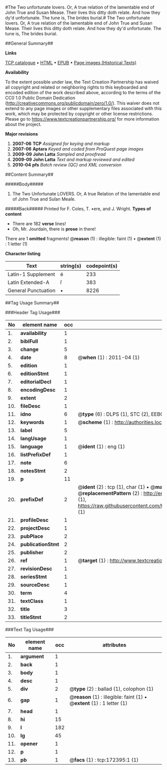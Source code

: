 #The Two unfortunate lovers. Or, A true relation of the lamentable end of John True and Susan Mease. Their lives this ditty doth relate. And how they dy'd unfortunate. The tune is, The brides burial.#
The Two unfortunate lovers. Or, A true relation of the lamentable end of John True and Susan Mease. Their lives this ditty doth relate. And how they dy'd unfortunate. The tune is, The brides burial.

##General Summary##

**Links**

[TCP catalogue](http://www.ota.ox.ac.uk/tcp/)  • 
[HTML](http://tei.it.ox.ac.uk/tcp/Texts-HTML/free/A95/A95485.html)  • 
[EPUB](http://tei.it.ox.ac.uk/tcp/Texts-EPUB/free/A95/A95485.epub) • 
[Page images (Historical Texts)](https://historicaltexts.jisc.ac.uk/eebo-45578483e)

**Availability**

To the extent possible under law, the Text Creation Partnership has waived all copyright and related or neighboring rights to this keyboarded and encoded edition of the work described above, according to the terms of the CC0 1.0 Public Domain Dedication (http://creativecommons.org/publicdomain/zero/1.0/). This waiver does not extend to any page images or other supplementary files associated with this work, which may be protected by copyright or other license restrictions. Please go to https://www.textcreationpartnership.org/ for more information about the project.

**Major revisions**

1. __2007-06__ __TCP__ *Assigned for keying and markup*
1. __2007-06__ __Aptara__ *Keyed and coded from ProQuest page images*
1. __2009-09__ __John Latta__ *Sampled and proofread*
1. __2009-09__ __John Latta__ *Text and markup reviewed and edited*
1. __2010-04__ __pfs__ *Batch review (QC) and XML conversion*

##Content Summary##

#####Body#####

1. The Two Unfortunate LOVERS. Or, A true Relation of the lamentable end of John True and Suſan Meaſe.

#####Back#####
Printed for F. Coles, T. •ere, and J. Wright.
**Types of content**

  * There are 182 **verse** lines!
  * Oh, Mr. Jourdain, there is **prose** in there!

There are 1 **omitted** fragments! 
 @__reason__ (1) : illegible: faint (1)  •  @__extent__ (1) : 1 letter (1)

**Character listing**


|Text|string(s)|codepoint(s)|
|---|---|---|
|Latin-1 Supplement|é|233|
|Latin Extended-A|ſ|383|
|General Punctuation|•|8226|

##Tag Usage Summary##

###Header Tag Usage###

|No|element name|occ|attributes|
|---|---|---|---|
|1.|__availability__|1||
|2.|__biblFull__|1||
|3.|__change__|5||
|4.|__date__|8| @__when__ (1) : 2011-04 (1)|
|5.|__edition__|1||
|6.|__editionStmt__|1||
|7.|__editorialDecl__|1||
|8.|__encodingDesc__|1||
|9.|__extent__|2||
|10.|__fileDesc__|1||
|11.|__idno__|6| @__type__ (6) : DLPS (1), STC (2), EEBO-CITATION (1), OCLC (1), VID (1)|
|12.|__keywords__|1| @__scheme__ (1) : http://authorities.loc.gov/ (1)|
|13.|__label__|5||
|14.|__langUsage__|1||
|15.|__language__|1| @__ident__ (1) : eng (1)|
|16.|__listPrefixDef__|1||
|17.|__note__|6||
|18.|__notesStmt__|2||
|19.|__p__|11||
|20.|__prefixDef__|2| @__ident__ (2) : tcp (1), char (1)  •  @__matchPattern__ (2) : ([0-9\-]+):([0-9IVX]+) (1), (.+) (1)  •  @__replacementPattern__ (2) : http://eebo.chadwyck.com/downloadtiff?vid=$1&page=$2 (1), https://raw.githubusercontent.com/textcreationpartnership/Texts/master/tcpchars.xml#$1 (1)|
|21.|__profileDesc__|1||
|22.|__projectDesc__|1||
|23.|__pubPlace__|2||
|24.|__publicationStmt__|2||
|25.|__publisher__|2||
|26.|__ref__|1| @__target__ (1) : http://www.textcreationpartnership.org/docs/. (1)|
|27.|__revisionDesc__|1||
|28.|__seriesStmt__|1||
|29.|__sourceDesc__|1||
|30.|__term__|4||
|31.|__textClass__|1||
|32.|__title__|3||
|33.|__titleStmt__|2||


###Text Tag Usage###

|No|element name|occ|attributes|
|---|---|---|---|
|1.|__argument__|1||
|2.|__back__|1||
|3.|__body__|1||
|4.|__desc__|1||
|5.|__div__|2| @__type__ (2) : ballad (1), colophon (1)|
|6.|__gap__|1| @__reason__ (1) : illegible: faint (1)  •  @__extent__ (1) : 1 letter (1)|
|7.|__head__|1||
|8.|__hi__|15||
|9.|__l__|182||
|10.|__lg__|45||
|11.|__opener__|1||
|12.|__p__|1||
|13.|__pb__|1| @__facs__ (1) : tcp:172395:1 (1)|
